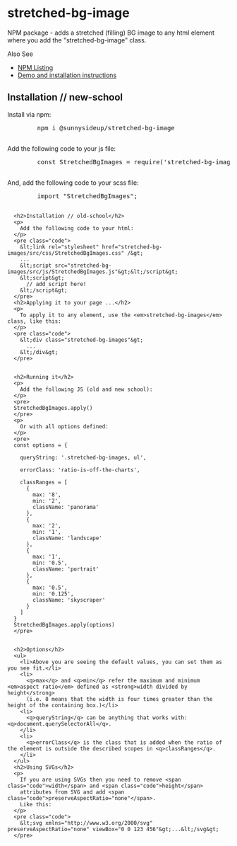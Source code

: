 # stretched-bg-image
NPM package - adds a stretched (filling) BG image to any html element where you add the "stretched-bg-image" class.

Also See

 - [NPM Listing](https://www.npmjs.com/package/@sunnysideup/stretched-bg-image)
 - [Demo and installation instructions](https://sunnysideup.github.io/stretched-bg-image/demo/index.html)

 <h2>Installation // new-school</h2>
      <p>
        Install via npm:
      </p>
      <pre class="code">
        npm i @sunnysideup/stretched-bg-image
      </pre>    <p>
        Add the following code to your js file:
      </p>
      <pre class="code">
        const StretchedBgImages = require('stretched-bg-images')
      </pre>
      <p>
        And, add the following code to your scss file:
      </p>
      <pre class="code">
        import "StretchedBgImages";
      </pre>


      <h2>Installation // old-school</h2>
      <p>
        Add the following code to your html:
      </p>
      <pre class="code">
        &lt;link rel="stylesheet" href="stretched-bg-images/src/css/StretchedBgImages.css" /&gt;
        ...
        &lt;script src="stretched-bg-images/src/js/StretchedBgImages.js"&gt;&lt;/script&gt;
        &lt;script&gt;
          // add script here!
        &lt;/script&gt;
      </pre>
      <h2>Applying it to your page ...</h2>
      <p>
        To apply it to any element, use the <em>stretched-bg-images</em> class, like this:
      </p>
      <pre class="code">
        &lt;div class="stretched-bg-images"&gt;
          ...
        &lt;/div&gt;
      </pre>


      <h2>Running it</h2>
      <p>
        Add the following JS (old and new school):
      </p>
      <pre>
      StretchedBgImages.apply()
      </pre>
      <p>
        Or with all options defined:
      </p>
      <pre>
      const options = {

        queryString: '.stretched-bg-images, ul',

        errorClass: 'ratio-is-off-the-charts',

        classRanges = [
          {
            max: '8',
            min: '2',
            className: 'panorama'
          },
          {
            max: '2',
            min: '1',
            className: 'landscape'
          },
          {
            max: '1',
            min: '0.5',
            className: 'portrait'
          },
          {
            max: '0.5',
            min: '0.125',
            className: 'skyscraper'
          }
        ]
      }
      StretchedBgImages.apply(options)
      </pre>


      <h2>Options</h2>
      <ul>
        <li>Above you are seeing the default values, you can set them as you see fit.</li>
        <li>
          <q>max</q> and <q>min</q> refer the maximum and minimum <em>aspect ratio</em> defined as <strong>width divided by height</strong>
          (i.e. 8 means that the width is four times greater than the height of the containing box.)</li>
        <li>
          <q>queryString</q> can be anything that works with: <q>document.querySelectorAll</q>.
        </li>
        <li>
          <q>errorClass</q> is the class that is added when the ratio of the element is outside the described scopes in <q>classRanges</q>.
        </li>
      </ul>
      <h2>Using SVGs</h2>
      <p>
        If you are using SVGs then you need to remove <span class="code">width</span> and <span class="code">height</span>
        attributes from SVG and add <span class="code">preserveAspectRatio="none"</span>.
        Like this:
      </p>
      <pre class="code">
        &lt;svg xmlns="http://www.w3.org/2000/svg" preserveAspectRatio="none" viewBox="0 0 123 456"&gt;...&lt;/svg&gt;
      </pre>
